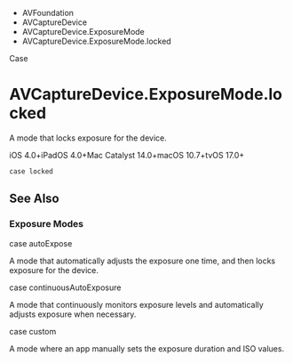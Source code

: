 

- AVFoundation
- AVCaptureDevice
- AVCaptureDevice.ExposureMode
-  AVCaptureDevice.ExposureMode.locked 

Case

# AVCaptureDevice.ExposureMode.locked

A mode that locks exposure for the device.

iOS 4.0+iPadOS 4.0+Mac Catalyst 14.0+macOS 10.7+tvOS 17.0+

``` source
case locked
```

## See Also

### Exposure Modes

case autoExpose

A mode that automatically adjusts the exposure one time, and then locks exposure for the device.

case continuousAutoExposure

A mode that continuously monitors exposure levels and automatically adjusts exposure when necessary.

case custom

A mode where an app manually sets the exposure duration and ISO values.

